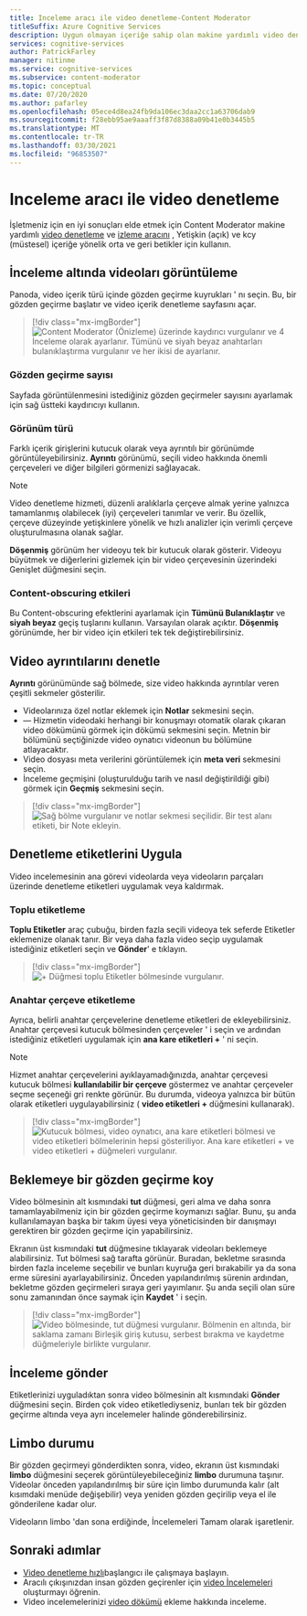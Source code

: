 ```yaml
---
title: Inceleme aracı ile video denetleme-Content Moderator
titleSuffix: Azure Cognitive Services
description: Uygun olmayan içeriğe sahip olan makine yardımlı video denetleme ve gözden geçirme aracını kullanın
services: cognitive-services
author: PatrickFarley
manager: nitinme
ms.service: cognitive-services
ms.subservice: content-moderator
ms.topic: conceptual
ms.date: 07/20/2020
ms.author: pafarley
ms.openlocfilehash: 05ece4d8ea24fb9da106ec3daa2cc1a63706dab9
ms.sourcegitcommit: f28ebb95ae9aaaff3f87d8388a09b41e0b3445b5
ms.translationtype: MT
ms.contentlocale: tr-TR
ms.lasthandoff: 03/30/2021
ms.locfileid: "96853507"
---
```

# <a name="video-moderation-with-the-review-tool"></a>Inceleme aracı ile video denetleme

İşletmeniz için en iyi sonuçları elde etmek için Content Moderator makine yardımlı [video denetleme](video-moderation-api.md) ve [izleme aracını](Review-Tool-User-Guide/human-in-the-loop.md) , Yetişkin (açık) ve kcy (müstesel) içeriğe yönelik orta ve geri betikler için kullanın.

## <a name="view-videos-under-review"></a>İnceleme altında videoları görüntüleme

Panoda, video içerik türü içinde gözden geçirme kuyrukları ' nı seçin. Bu, bir gözden geçirme başlatır ve video içerik denetleme sayfasını açar.

> [!div class="mx-imgBorder"]
> ![Content Moderator (Önizleme) üzerinde kaydırıcı vurgulanır ve 4 İnceleme olarak ayarlanır. Tümünü ve siyah beyaz anahtarları bulanıklaştırma vurgulanır ve her ikisi de ayarlanır.](./Review-Tool-User-Guide/images/video-moderation-detailed.png)

### <a name="review-count"></a>Gözden geçirme sayısı

Sayfada görüntülenmesini istediğiniz gözden geçirmeler sayısını ayarlamak için sağ üstteki kaydırıcıyı kullanın.

### <a name="view-type"></a>Görünüm türü

Farklı içerik girişlerini kutucuk olarak veya ayrıntılı bir görünümde görüntüleyebilirsiniz. **Ayrıntı** görünümü, seçili video hakkında önemli çerçeveleri ve diğer bilgileri görmenizi sağlayacak. 

> [!NOTE]
> Video denetleme hizmeti, düzenli aralıklarla çerçeve almak yerine yalnızca tamamlanmış olabilecek (iyi) çerçeveleri tanımlar ve verir. Bu özellik, çerçeve düzeyinde yetişkinlere yönelik ve hızlı analizler için verimli çerçeve oluşturulmasına olanak sağlar.

**Döşenmiş** görünüm her videoyu tek bir kutucuk olarak gösterir. Videoyu büyütmek ve diğerlerini gizlemek için bir video çerçevesinin üzerindeki Genişlet düğmesini seçin.

### <a name="content-obscuring-effects"></a>Content-obscuring etkileri

Bu Content-obscuring efektlerini ayarlamak için **Tümünü Bulanıklaştır** ve **siyah beyaz** geçiş tuşlarını kullanın. Varsayılan olarak açıktır. **Döşenmiş** görünümde, her bir video için etkileri tek tek değiştirebilirsiniz.

## <a name="check-video-details"></a>Video ayrıntılarını denetle

**Ayrıntı** görünümünde sağ bölmede, size video hakkında ayrıntılar veren çeşitli sekmeler gösterilir.

* Videolarınıza özel notlar eklemek için **Notlar** sekmesini seçin.
*  &mdash; Hizmetin videodaki herhangi bir konuşmayı otomatik olarak çıkaran video dökümünü görmek için dökümü sekmesini seçin. Metnin bir bölümünü seçtiğinizde video oynatıcı videonun bu bölümüne atlayacaktır.
* Video dosyası meta verilerini görüntülemek için **meta veri** sekmesini seçin.
* İnceleme geçmişini (oluşturulduğu tarih ve nasıl değiştirildiği gibi) görmek için **Geçmiş** sekmesini seçin.

> [!div class="mx-imgBorder"]
> ![Sağ bölme vurgulanır ve notlar sekmesi seçilidir. Bir test alanı etiketi, bir Note ekleyin.](./Review-Tool-User-Guide/images/video-moderation-video-details.png)

## <a name="apply-moderation-tags"></a>Denetleme etiketlerini Uygula

Video incelemesinin ana görevi videolarda veya videoların parçaları üzerinde denetleme etiketleri uygulamak veya kaldırmak.

### <a name="bulk-tagging"></a>Toplu etiketleme

**Toplu Etiketler** araç çubuğu, birden fazla seçili videoya tek seferde Etiketler eklemenize olanak tanır. Bir veya daha fazla video seçip uygulamak istediğiniz etiketleri seçin ve **Gönder**' e tıklayın. 

> [!div class="mx-imgBorder"]
> ![+ Düğmesi toplu Etiketler bölmesinde vurgulanır.](./Review-Tool-User-Guide/images/video-moderation-bulk-tags.png)


### <a name="key-frame-tagging"></a>Anahtar çerçeve etiketleme

Ayrıca, belirli anahtar çerçevelerine denetleme etiketleri de ekleyebilirsiniz. Anahtar çerçevesi kutucuk bölmesinden çerçeveler ' i seçin ve ardından istediğiniz etiketleri uygulamak için **ana kare etiketleri +** ' ni seçin.

> [!NOTE]
> Hizmet anahtar çerçevelerini ayıklayamadığınızda, anahtar çerçevesi kutucuk bölmesi **kullanılabilir bir çerçeve** göstermez ve anahtar çerçeveler seçme seçeneği gri renkte görünür. Bu durumda, videoya yalnızca bir bütün olarak etiketleri uygulayabilirsiniz ( **video etiketleri +** düğmesini kullanarak).

> [!div class="mx-imgBorder"]
> ![Kutucuk bölmesi, video oynatıcı, ana kare etiketleri bölmesi ve video etiketleri bölmelerinin hepsi gösteriliyor. Ana kare etiketleri + ve video etiketleri + düğmeleri vurgulanır.](./Review-Tool-User-Guide/images/video-moderation-tagging-options.png)

## <a name="put-a-review-on-hold"></a>Beklemeye bir gözden geçirme koy

Video bölmesinin alt kısmındaki **tut** düğmesi, geri alma ve daha sonra tamamlayabilmeniz için bir gözden geçirme koymanızı sağlar. Bunu, şu anda kullanılamayan başka bir takım üyesi veya yöneticisinden bir danışmayı gerektiren bir gözden geçirme için yapabilirsiniz. 

Ekranın üst kısmındaki **tut** düğmesine tıklayarak videoları beklemeye alabilirsiniz. Tut bölmesi sağ tarafta görünür. Buradan, bekletme sırasında birden fazla inceleme seçebilir ve bunları kuyruğa geri bırakabilir ya da sona erme süresini ayarlayabilirsiniz. Önceden yapılandırılmış sürenin ardından, bekletme gözden geçirmeleri sıraya geri yayımlanır. Şu anda seçili olan süre sonu zamanından önce saymak için **Kaydet** ' i seçin.

> [!div class="mx-imgBorder"]
> ![Video bölmesinde, tut düğmesi vurgulanır. Bölmenin en altında, bir saklama zamanı Birleşik giriş kutusu, serbest bırakma ve kaydetme düğmeleriyle birlikte vurgulanır.](./Review-Tool-User-Guide/images/video-moderation-hold.png)

## <a name="submit-a-review"></a>İnceleme gönder

Etiketlerinizi uyguladıktan sonra video bölmesinin alt kısmındaki **Gönder** düğmesini seçin. Birden çok video etiketlediyseniz, bunları tek bir gözden geçirme altında veya ayrı incelemeler halinde gönderebilirsiniz.

## <a name="limbo-state"></a>Limbo durumu

Bir gözden geçirmeyi gönderdikten sonra, video, ekranın üst kısmındaki **limbo** düğmesini seçerek görüntüleyebileceğiniz **limbo** durumuna taşınır. Videolar önceden yapılandırılmış bir süre için limbo durumunda kalır (alt kısımdaki menüde değişebilir) veya yeniden gözden geçirilip veya el ile gönderilene kadar olur.

Videoların limbo 'dan sona erdiğinde, İncelemeleri Tamam olarak işaretlenir.

## <a name="next-steps"></a>Sonraki adımlar

- [Video denetleme hızlı](video-moderation-api.md)başlangıcı ile çalışmaya başlayın.
- Aracılı çıkışınızdan insan gözden geçirenler için [video İncelemeleri](video-reviews-quickstart-dotnet.md) oluşturmayı öğrenin.
- Video incelemelerinizi [video dökümü](video-transcript-reviews-quickstart-dotnet.md) ekleme hakkında inceleme.
